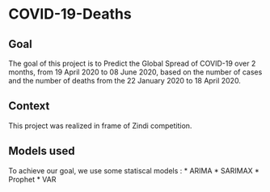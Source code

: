 # COVID-19-Deaths

## Goal

The goal of this project is to Predict the Global Spread of COVID-19 over 2 months, from 19 April 2020 to 08 June 2020, based on the number of cases and the number of deaths from the 22 January 2020 to 18 April 2020.

## Context

This project was realized in frame of Zindi competition.

## Models used

To achieve our goal, we use some statiscal models :
    * ARIMA 
    * SARIMAX 
    * Prophet 
    * VAR 
